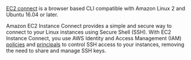 [EC2 connect](https://docs.aws.amazon.com/AWSEC2/latest/UserGuide/ec2-instance-connect-methods.html) is a browser based CLI compatible with Amazon Linux 2 and Ubuntu 16.04 or later.

Amazon EC2 Instance Connect provides a simple and secure way to connect to your Linux instances using Secure Shell (SSH). With EC2 Instance Connect, you use AWS Identity and Access Management (IAM) [policies](https://docs.aws.amazon.com/IAM/latest/UserGuide/access_policies.html) and [principals](https://docs.aws.amazon.com/IAM/latest/UserGuide/intro-structure.html#intro-structure-principal) to control SSH access to your instances, removing the need to share and manage SSH keys.

